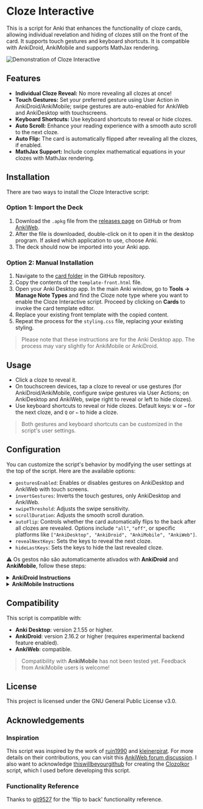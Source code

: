 # Cloze Interactive

This is a script for Anki that enhances the functionality of cloze cards, allowing individual revelation and hiding of clozes still on the front of the card. It supports touch gestures and keyboard shortcuts. It is compatible with AnkiDroid, AnkiMobile and supports MathJax rendering.

![Demonstration of Cloze Interactive](https://github.com/huandney/Anki-Cloze-Interactive/assets/19948348/5c64a125-97ef-4ae8-9855-327765ccc5c6)

## Features

- **Individual Cloze Reveal:** No more revealing all clozes at once!
- **Touch Gestures:** Set your preferred gesture using User Action in AnkiDroid/AnkiMobile; swipe gestures are auto-enabled for AnkiWeb and AnkiDesktop with touchscreens.
- **Keyboard Shortcuts:** Use keyboard shortcuts to reveal or hide clozes.
- **Auto Scroll:** Enhance your reading experience with a smooth auto scroll to the next cloze.
- **Auto Flip:** The card is automatically flipped after revealing all the clozes, if enabled.
- **MathJax Support:** Include complex mathematical equations in your clozes with MathJax rendering.

## Installation

There are two ways to install the Cloze Interactive script:

### Option 1: Import the Deck

1. Download the `.apkg` file from the [releases page](https://github.com/huandney/Anki-Cloze-Interactive/releases) on GitHub or from [AnkiWeb](https://ankiweb.net/shared/info/1523903214).
2. After the file is downloaded, double-click on it to open it in the desktop program. If asked which application to use, choose Anki.
3. The deck should now be imported into your Anki app.

### Option 2: Manual Installation

1. Navigate to the [card folder](https://github.com/huandney/Anki-Cloze-Interactive/tree/main/card) in the GitHub repository.
2. Copy the contents of the `template-front.html` file.
3. Open your Anki Desktop app. In the main Anki window, go to **Tools → Manage Note Types** and find the Cloze note type where you want to enable the Cloze Interactive script. Proceed by clicking on **Cards** to invoke the card template editor.
4. Replace your existing front template with the copied content.
5. Repeat the process for the `styling.css` file, replacing your existing styling.

> Please note that these instructions are for the Anki Desktop app. The process may vary slightly for AnkiMobile or AnkiDroid.

## Usage

- Click a cloze to reveal it.
- On touchscreen devices, tap a cloze to reveal or use gestures (for AnkiDroid/AnkiMobile, configure swipe gestures via User Actions; on AnkiDesktop and AnkiWeb, swipe right to reveal or left to hide clozes).
- Use keyboard shortcuts to reveal or hide clozes. Default keys: `W` or `→` for the next cloze, and `Q` or `←` to hide a cloze.

> Both gestures and keyboard shortcuts can be customized in the script's user settings.

## Configuration

You can customize the script's behavior by modifying the user settings at the top of the script. Here are the available options:

- `gesturesEnabled`: Enables or disables gestures on AnkiDesktop and AnkiWeb with touch screens.
- `invertGestures`: Inverts the touch gestures, only AnkiDesktop and AnkiWeb.
- `swipeThreshold`: Adjusts the swipe sensitivity.
- `scrollDuration`: Adjusts the smooth scroll duration.
- `autoFlip`: Controls whether the card automatically flips to the back after all clozes are revealed. Options include `"all"`, `"off"`, or specific platforms like `["AnkiDesktop", "AnkiDroid", "AnkiMobile", "AnkiWeb"]`.
- `revealNextKeys`: Sets the keys to reveal the next cloze.
- `hideLastKeys`: Sets the keys to hide the last revealed cloze.

:warning: Os gestos não são automaticamente ativados with **AnkiDroid** and **AnkiMobile**, follow these steps:

<details>
  <summary><strong>AnkiDroid Instructions</strong></summary>
  
  1. Go to **Settings**.
  2. Navigate to **Controls**.
  3. Under **User Actions**, configure a preferred gesture. Set **User Action 1** to reveal the next cloze and **User Action 2** to hide the last revealed cloze.
</details>

<details>
  <summary><strong>AnkiMobile Instructions</strong></summary>
  
  1. Go to **Settings**.
  2. Navigate to **Review** settings.
  3. Open **Taps** or **Swipes**.
  4. Under "WHEN THE QUESTION IS SHOWN", select a preferred gesture and assign **User Action 1** to reveal and **User Action 2** to hide clozes.
</details>

## Compatibility

This script is compatible with:

- **Anki Desktop**: version 2.1.55 or higher.
- **AnkiDroid**: version 2.16.2 or higher (requires experimental backend feature enabled).
- **AnkiWeb**: compatible.

> Compatibility with **AnkiMobile** has not been tested yet. Feedback from AnkiMobile users is welcome!

## License

This project is licensed under the GNU General Public License v3.0.

## Acknowledgements

### Inspiration

This script was inspired by the work of [ruin1990](https://github.com/ruin1990) and [kleinerpirat](https://github.com/kleinerpirat). For more details on their contributions, you can visit this [AnkiWeb forum discussion](https://forums.ankiweb.net/t/cloze-one-by-one-uncovering/12584). I also want to acknowledge [thiswillbeyourgithub](https://github.com/thiswillbeyourgithub) for creating the [Clozolkor](https://github.com/thiswillbeyourgithub/Clozolkor) script, which I used before developing this script.

### Functionality Reference

Thanks to [git9527](https://github.com/git9527) for the 'flip to back' functionality reference.
